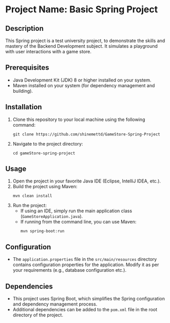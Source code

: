 # Project Name: Basic Spring Project

## Description
This Spring project is a test university project, to demonstrate the skills and mastery of the Backend Development subject. 
It simulates a playground with user interactions with a game store. 

## Prerequisites
- Java Development Kit (JDK) 8 or higher installed on your system.
- Maven installed on your system (for dependency management and building).

## Installation
1. Clone this repository to your local machine using the following command:
    ```
    git clone https://github.com/shinemettd/GameStore-Spring-Project
    ```
2. Navigate to the project directory:
    ```
    cd gameStore-spring-project
    ```

## Usage
1. Open the project in your favorite Java IDE (Eclipse, IntelliJ IDEA, etc.).
2. Build the project using Maven:
    ```
    mvn clean install
    ```
3. Run the project:
    - If using an IDE, simply run the main application class (`GameStoreApplication.java`).
    - If running from the command line, you can use Maven:
        ```
        mvn spring-boot:run

## Configuration
- The `application.properties` file in the `src/main/resources` directory contains configuration properties for the application. Modify it as per your requirements (e.g., database configuration etc.).

## Dependencies
- This project uses Spring Boot, which simplifies the Spring configuration and dependency management process.
- Additional dependencies can be added to the `pom.xml` file in the root directory of the project.
